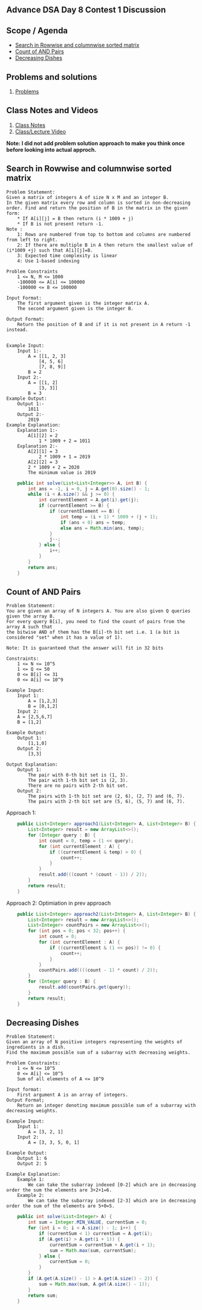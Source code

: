 ## Advance DSA Day 8 Contest 1 Discussion

## Scope / Agenda
- [Search in Rowwise and columnwise sorted matrix](#search-in-rowwise-and-columnwise-sorted-matrix)
- [Count of AND Pairs](#count-of-and-pairs)
- [Decreasing Dishes](#decreasing-dishes)


## Problems and solutions

1. [Problems](../../../../problems/src/main/java/com/learning/scaler/advance/module1/contest1/)

## Class Notes and Videos

1. [Class Notes](../../../class_Notes/Advance%20DSA%20Notes/8.%20Adv%20DSA%20Contest%201%20Discussion.pdf)
2. [Class/Lecture Video](https://www.youtube.com/watch?v=juM5ocpNmgQ)

**Note: I did not add problem solution approach to make you think once before looking into actual approch.** 


## Search in Rowwise and columnwise sorted matrix
    Problem Statement:
    Given a matrix of integers A of size N x M and an integer B.
    In the given matrix every row and column is sorted in non-decreasing order. Find and return the position of B in the matrix in the given form:
        * If A[i][j] = B then return (i * 1009 + j)
        * If B is not present return -1.
    Note :
        1: Rows are numbered from top to bottom and columns are numbered from left to right.
        2: If there are multiple B in A then return the smallest value of (i*1009 +j) such that A[i][j]=B.
        3: Expected time complexity is linear
        4: Use 1-based indexing

    Problem Constraints
        1 <= N, M <= 1000
        -100000 <= A[i] <= 100000
        -100000 <= B <= 100000

    Input Format:
        The first argument given is the integer matrix A.
        The second argument given is the integer B.

    Output Format:
        Return the position of B and if it is not present in A return -1 instead.


    Example Input:
        Input 1:-
            A = [[1, 2, 3]
                [4, 5, 6]
                [7, 8, 9]]
            B = 2
        Input 2:-
            A = [[1, 2]
                [3, 3]]
            B = 3
    Example Output:
        Output 1:-
            1011
        Output 2:-
            2019
    Example Explanation:
        Explanation 1:-
            A[1][2] = 2
                1 * 1009 + 2 = 1011
        Explanation 2:-
            A[2][1] = 3
                2 * 1009 + 1 = 2019
            A[2][2] = 3
            2 * 1009 + 2 = 2020
            The minimum value is 2019

```java
    public int solve(List<List<Integer>> A, int B) {
        int ans = -1, i = 0, j = A.get(0).size() - 1;
        while (i < A.size() && j >= 0) {
            int currentElement = A.get(i).get(j);
            if (currentElement >= B) {
                if (currentElement == B) {
                    int temp = (i + 1) * 1009 + (j + 1);
                    if (ans < 0) ans = temp;
                    else ans = Math.min(ans, temp);
                }
                j--;
            } else {
                i++;
            }
        }
        return ans;
    }
```
## Count of AND Pairs
    Problem Statement:
    You are given an array of N integers A. You are also given Q queries given the array B. 
    For every query B[i], you need to find the count of pairs from the array A such that 
    the bitwise AND of them has the B[i]-th bit set i.e. 1 (a bit is considered "set" when it has a value of 1).

    Note: It is guaranteed that the answer will fit in 32 bits

    Constraints:
        1 <= N <= 10^5
        1 <= Q <= 50
        0 <= B[i] <= 31
        0 <= A[i] <= 10^9

    Example Input:
        Input 1:
            A = [1,2,3]
            B = [0,1,2]
        Input 2:
        A = [2,5,6,7]
        B = [1,2]

    Example Output:
        Output 1:
            [1,1,0]
        Output 2:
            [3,3]

    Output Explanation:
        Output 1:
            The pair with 0-th bit set is (1, 3).
            The pair with 1-th bit set is (2, 3).
            There are no pairs with 2-th bit set.
        Output 2:
            The pairs with 1-th bit set are (2, 6), (2, 7) and (6, 7).
            The pairs with 2-th bit set are (5, 6), (5, 7) and (6, 7).

Approach 1:
```java
    public List<Integer> approach1(List<Integer> A, List<Integer> B) {
        List<Integer> result = new ArrayList<>();
        for (Integer query : B) {
            int count = 0, temp = (1 << query);
            for (int currentElement : A) {
                if ((currentElement & temp) > 0) {
                    count++;
                }
            }
            result.add(((count * (count - 1)) / 2));
        }
        return result;
    }
```

Approach 2: Optimiation in prev approach
```java
    public List<Integer> approach2(List<Integer> A, List<Integer> B) {
        List<Integer> result = new ArrayList<>();
        List<Integer> countPairs = new ArrayList<>();
        for (int pos = 0; pos < 32; pos++) {
            int count = 0;
            for (int currentElement : A) {
                if ((currentElement & (1 << pos)) != 0) {
                    count++;
                }
            }
            countPairs.add((((count - 1) * count) / 2));
        }
        for (Integer query : B) {
            result.add(countPairs.get(query));
        }
        return result;
    }
```

## Decreasing Dishes
    Problem Statement:
    Given an array of N positive integers representing the weights of ingredients in a dish.
    Find the maximum possible sum of a subarray with decreasing weights.

    Problem Constraints:
        1 <= N <= 10^5
        0 <= A[i] <= 10^5
        Sum of all elements of A <= 10^9

    Input format:
        First argument A is an array of integers.
    Output Format;
        Return an integer denoting maximum possible sum of a subarray with decreasing weights.

    Example Input:
        Input 1:
            A = [3, 2, 1]
        Input 2:
            A = [3, 3, 5, 0, 1]

    Example Output:
        Output 1: 6
        Output 2: 5

    Example Explanation:
        Example 1:
            We can take the subarray indexed [0-2] which are in decreasing order the sum the elements are 3+2+1=6.
        Example 2:
            We can take the subarray indexed [2-3] which are in decreasing order the sum of the elements are 5+0=5.
```java
    public int solve(List<Integer> A) {
        int sum = Integer.MIN_VALUE, currentSum = 0;
        for (int i = 0; i < A.size() - 1; i++) {
            if (currentSum < 1) currentSum = A.get(i);
            if (A.get(i) > A.get(i + 1)) {
                currentSum = currentSum + A.get(i + 1);
                sum = Math.max(sum, currentSum);
            } else {
                currentSum = 0;
            }
        }
        if (A.get(A.size() - 1) > A.get(A.size() - 2)) {
            sum = Math.max(sum, A.get(A.size() - 1));
        }
        return sum;
    }
```
